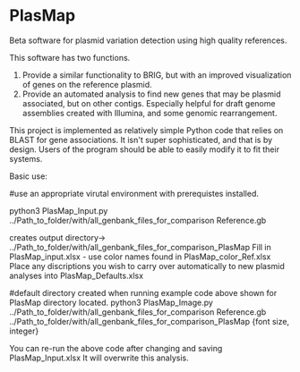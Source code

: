 # PlasMap
Beta software for plasmid variation detection using high quality references.

This software has two functions.
1) Provide a similar functionality to BRIG, but with an improved visualization of genes on the reference plasmid.
2) Provide an automated analysis to find new genes that may be plasmid associated, but on other contigs. Especially helpful for draft genome assemblies created with Illumina, and some genomic rearrangement.

This project is implemented as relatively simple Python code that relies on BLAST for gene associations. It isn't super sophisticated, and that is by design. Users of the program should be able to easily modify it to fit their systems.

Basic use:

#use an appropriate virutal environment with prerequistes installed.

python3 PlasMap_Input.py ../Path_to_folder/with/all_genbank_files_for_comparison Reference.gb

creates output directory-> ../Path_to_folder/with/all_genbank_files_for_comparison_PlasMap
Fill in PlasMap_input.xlsx - use color names found in PlasMap_color_Ref.xlsx
Place any discriptions you wish to carry over automatically to new plasmid analyses into PlasMap_Defaults.xlsx

#default directory created when running example code above shown for PlasMap directory located.
python3 PlasMap_Image.py ../Path_to_folder/with/all_genbank_files_for_comparison Reference.gb ../Path_to_folder/with/all_genbank_files_for_comparison_PlasMap {font size, integer}

You can re-run the above code after changing and saving PlasMap_Input.xlsx
It will overwrite this analysis.
